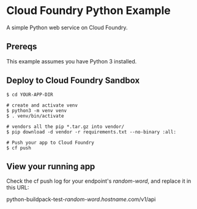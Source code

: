 # Cloud Foundry Python Example

A simple Python web service on Cloud Foundry.

## Prereqs

This example assumes you have Python 3 installed.

## Deploy to Cloud Foundry Sandbox

```
$ cd YOUR-APP-DIR

# create and activate venv
$ python3 -m venv venv
$ . venv/bin/activate

# vendors all the pip *.tar.gz into vendor/
$ pip download -d vendor -r requirements.txt --no-binary :all:

# Push your app to Cloud Foundry
$ cf push
```

## View your running app

Check the cf push log for your endpoint's *random-word*, and replace it in this URL: 

python-buildpack-test-*random-word*.*hostname*.com/v1/api
